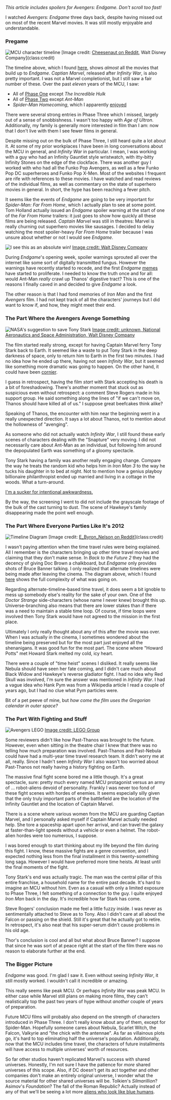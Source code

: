 *This article includes spoilers for Avengers: Endgame. Don't scroll too fast!*

I watched *Avengers: Endgame* three days back, despite having missed out on most of the recent Marvel movies. It was still mostly enjoyable and understandable.

### Pregame

![MCU character timeline](/endgame/attachments/pregame-small.png) [Image credit: [Cheesenaut on Reddit](https://www.reddit.com/r/marvelstudios/comments/8hwil7/mcu_character_timeline/), Walt Disney Company](class:credit)

The timeline above, which I found [here](https://www.reddit.com/r/marvelstudios/comments/8hwil7/mcu_character_timeline/), shows *almost* all the movies that build up to *Endgame*. *Captian Marvel*, released after *Infinity War*, is also pretty important. I was not a Marvel completionist, but I still saw a fair number of these. Over the past *eleven* years of the MCU, I saw:

+ All of [Phase One](https://en.wikipedia.org/wiki/List_of_Marvel_Cinematic_Universe_films#Phase_One) except *The Incredible Hulk*
+ All of [Phase Two](https://en.wikipedia.org/wiki/List_of_Marvel_Cinematic_Universe_films#Phase_Two) except *Ant-Man*
+ *Spider-Man Homecoming*, which I apparently [enjoyed](/spiderman-homecoming)

There were several strong entries in Phase Three which I missed, largely out of a sense of snobbishness. I wasn't too happy with *Age of Ultron*. Additionally, my family is generally more interested in film than I am: now that I don't live with them I see fewer films in general.

Despite missing out on the bulk of Phase Three, I still heard quite a lot about it. At some of my prior workplaces I have been in long conversations about the MCU in general, and *Infinity War* in particular. I mean, I was working with a guy who had an Infinity Gauntlet style wristwatch, with itty-bitty Infinity Stones on the edge of the clockface. There was another guy I worked with who had all the Funko Pop Avengers, as well as a few Funko Pop DC superheroes and Funko Pop X-Men. Most of the websites I frequent are rife with references to these movies. I have watched and read reviews of the individual films, as well as commentary on the state of superhero movies in general. In short, the hype has been reaching a fever pitch.

It seems like the events of *Endgame* are going to be very important for *Spider-Man: Far From Home*, which I actually plan to see at some point. Tom Holland actually issued an *Endgame* spoiler warning at the start of one of the *Far From Home* trailers: it just goes to show how quickly all these films are being released. *Captain Marvel* was still in theatres: Marvel is really churning out superhero movies like sausages. I decided to delay watching the most spoiler-heavy *Far From Home* trailer because I was unsure about whether or not I would see *Endgame*.

![I see this as an absolute win!](/endgame/attachments/win-small.jpg) [Image credit: Walt Disney Company](class:credit)

During *Endgame*'s opening week, spoiler warnings sprouted all over the internet like some sort of digitally transmitted fungus. However the warnings have recently started to recede, and the first *Endgame* [memes](https://knowyourmeme.com/memes/i-see-this-as-an-absolute-win) have started to proliferate. I needed to know the truth once and for all: would Ant-Man *really* crawl up Thanos' digestive tract? This is one of the reasons I finally caved in and decided to give *Endgame* a look.

The other reason is that I had fond memories of *Iron Man* and the first *Avengers* film. I had not kept track of all the characters' journeys but I did want to know if, and how, they might meet their end.

### The Part Where the Avengers Avenge Something

![NASA's suggestion to save Tony Stark](/endgame/attachments/nasa-small.jpg) [Image credit: unknown, National Aeronautics and Space Administration, Walt Disney Company](class:credit)

The film started really strong, except for having Captain Marvel ferry Tony Stark back to Earth. It seemed like a waste to put Tony Stark in the deep darkness of space, only to return him to Earth in the first two minutes. I had no idea how he ended up there, having not seen *Infinity War*, but it seemed like something more dramatic was going to happen. On the other hand, it could have been [cornier](https://twitter.com/NASA/status/1071818572056403970).

I guess in retrospect, having the film *start* with Stark accepting his death is a bit of foreshadowing. There's another moment that stuck out as suspicious even without retrospect: a comment Steve Rogers made in his support group. He said something along the lines of "if we can't move on, Thanos should have killed all of us." I suppose great beefcakes think alike?

Speaking of Thanos, the encounter with him near the beginning went in a really unexpected direction. It says a lot about Thanos, not to mention about the hollowness of "avenging".

As someone who did not actually watch *Infinity War*, I still found these early scenes of characters dealing with the "Snapture" very moving. I did not necessarily care about Ant-Man as an individual, but following him around the depopulated Earth was something of a gloomy spectacle.

Tony Stark having a family was another really engaging change. Compare the way he treats the random kid who helps him in *Iron Man 3* to the way he tucks his daughter in to bed at night. Not to mention how a genius playboy billionaire philanthropist ended up married and living in a cottage in the woods. What a turn-around.

[I'm a sucker for intentional awkwardness.](https://www.youtube.com/watch?v=9tKr3m6r9NI)

By the way, the screening I went to did not include the grayscale footage of the bulk of the cast turning to dust. The scene of Hawkeye's family disappearing made the point well enough.

### The Part Where Everyone Parties Like It's 2012

![Timeline Diagram](/endgame/attachments/timeline-small.png) [Image credit: [E_Byron_Nelson on Reddit](https://www.reddit.com/r/MarvelStudiosSpoilers/comments/bhkdbm/my_comprehensive_ae_time_travel_plot_diagram/)](class:credit)

I wasn't paying attention when the time travel rules were being explained. All I remember is the characters bringing up other time travel movies and claiming that they don't make sense. In *Back to the Future 2* they had the decency of giving Doc Brown a chalkboard, but *Endgame* only provides shots of Bruce Banner talking. I only realized that alternate timelines were being made after leaving the cinema. The diagram above, which I found [here](https://www.reddit.com/r/MarvelStudiosSpoilers/comments/bhkdbm/my_comprehensive_ae_time_travel_plot_diagram/) shows the full complexity of what was going on.

Regarding alternate-timeline-based time travel, it does seem a bit ignoble to mess up somebody else's reality for the sake of your own. One of the *Doctor Strange* side-characters (whose name I never knew) brought this up. Universe-branching also means that there are lower stakes than if there was a need to maintain a stable time loop. Of course, if time loops were involved then Tony Stark would have not agreed to the mission in the first place.

Ultimately I only really thought about any of this after the movie was over. When I was actually in the cinema, I sometimes wondered about the timeline being preserved but for the most part just enjoyed all the shenanigans. It was good fun for the most part. The scene where "Howard Potts" met Howard Stark melted my cold, icy heart.

There were a couple of "time heist" scenes I disliked. It really seems like Nebula should have seen her fate coming, and I didn't care much about Black Widow and Hawkeye's reverse gladiator fight. I had no idea why Red Skull was involved, I'm sure the answer was mentioned in *Infinity War*. I had a vague idea who Hank Pym was from a Wikipedia article I read a couple of years ago, but I had no clue what Pym particles were.

Bit of a pet peeve of mine, but *how come the film uses the Gregorian calendar in outer space?*

### The Part With Fighting and Stuff

![Avengers LEGO](/endgame/attachments/lego-small.jpg) [Image credit: LEGO Group](class:credit)

Some reviewers didn't like how Past-Thanos was brought to the future. However, even when sitting in the theatre chair I knew that there was no telling how much preparation was involved. Past-Thanos and Past-Nebula could have had a multi-year time travel research team. It didn't worry me at all, really. Since I hadn't seen *Infinity War* I also wasn't too worried about Past-Thanos not really having a history fighting on Earth.

The massive final fight scene bored me a little though. It's a great spectacle, sure: pretty much every named MCU protagonist versus an army of ... robot-aliens devoid of personality. Frankly I was never too fond of these fight scenes with hordes of enemies. It seems especially silly given that the only truly important parts of the battlefield are the location of the Infinity Gauntlet and the location of Captain Marvel.

There is a scene where various women from the MCU are guarding Captian Marvel, and I personally asked myself if Captain Marvel actually needed help. She tore a spaceship apart upon her arrival, and can travel the galaxy at faster-than-light speeds without a vehicle or even a helmet. The robot-alien hordes were too numerous, I suppose.

I was bored enough to start thinking about my life beyond the film during this fight. I know, these massive fights are a genre convention, and I expected nothing less from the final installment in this twenty-something long saga. However I would have preferred more time heists. At least until the final moments of the fight.

Tony Stark's end was actually tragic. The man was the central pillar of this entire franchise, a household name for the entire past decade. It's hard to imagine an MCU without him. Even as a casual with only a limited exposure to Phase Three, I felt something of a connection to the guy. I quite enjoyed *Iron Man* back in the day. It's incredible how far Stark has come.

Steve Rogers' conclusion made me feel a little fuzzy inside. I was never as sentimentally attached to Steve as to Tony. Also I didn't care at all about the Falcon or passing on the shield. Still it's great that he actually got to retire. In retrospect, it's also neat that his super-serum didn't cause problems in his old age.

Thor's conclusion is cool and all but what about Bruce Banner? I suppose that since he was sort of at peace right at the start of the film there was no reason to elaborate further at the end.

### The Bigger Picture

*Endgame* was good. I'm glad I saw it. Even without seeing *Infinity War*, it still mostly worked. I wouldn't call it incredible or amazing.

This really seems like peak MCU. Or perhaps *Infinity War* was peak MCU. In either case while Marvel still plans on making more films, they can't realistically top the past two years of hype without *another* couple of years of preparation.

Future MCU films will probably also depend on the strength of characters introduced in Phase Three. I don't really know about any of them, except for Spider-Man. Hopefully someone cares about Nebula, Scarlet Witch, the Falcon, Valkyrie and "the chick with the antennae". As far as villainous plots go, it's hard to top eliminating half the universe's population. Additionally, now that the MCU includes time travel, the characters of future installments will have access to multiple universes' worth of resources.

So far other studios haven't replicated Marvel's success with shared universes. Honestly, I'm not sure I have the patience for *more* shared universes of this scope. Also, if DC doesn't get its act together and other companies don't make an entirely original universe, I wonder what the source material for other shared universes will be. Tolkien's *Silmarillion*? Asimov's *Foundation*? The fall of the Roman Republic? Actually instead of any of that we'll be seeing a lot more [aliens who look like blue humans](https://www.vanityfair.com/hollywood/2016/04/james-cameron-avatar-sequels?verso=true).
